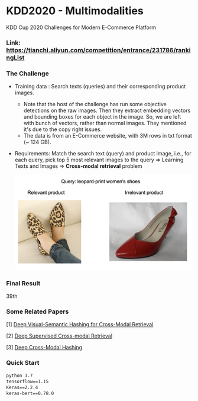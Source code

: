 # KDD2020 - Multimodalities
KDD Cup 2020 Challenges for Modern E-Commerce Platform

### Link: https://tianchi.aliyun.com/competition/entrance/231786/rankingList
### The Challenge
- Training data : Search texts (queries) and their corresponding product images.
   + Note that the host of the challenge has run some objective detections on the raw images. Then they extract embedding vectors and bounding boxes for each object in the image. So, we are left with bunch of vectors, rather than normal images. They mentioned it's due to the copy right issues.
   + The data is from an E-Commerce website, with 3M rows in txt format (~ 124 GB).
- Requirements: Match the search text (query) and product image, i.e., for each query, pick top 5 most relevant images to the query => Learning Texts and Images => **Cross-modal retrieval** problem
  
  ![alt text](https://raw.githubusercontent.com/chaupmcs/KDDChallenge2020_track1_task1/master/query.png)
  
### Final Result
39th

### Some Related Papers
[1] [Deep Visual-Semantic Hashing for Cross-Modal Retrieval](https://www.kdd.org/kdd2016/papers/files/rpp0086-caoA.pdf)

[2] [Deep Supervised Cross-modal Retrieval](http://openaccess.thecvf.com/content_CVPR_2019/papers/Zhen_Deep_Supervised_Cross-Modal_Retrieval_CVPR_2019_paper.pdf)

[3] [Deep Cross-Modal Hashing](http://openaccess.thecvf.com/content_cvpr_2017/papers/Jiang_Deep_Cross-Modal_Hashing_CVPR_2017_paper.pdf)

### Quick Start
```
python 3.7
tensorflow==1.15
Keras==2.2.4
keras-bert==0.78.0
```

